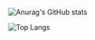 

![Anurag's GitHub stats](https://github-readme-stats.vercel.app/api?username=Mallhw&show_icons=true&theme=ambient_gradient )

![Top Langs](https://github-readme-stats.vercel.app/api/top-langs/?username=ArushNo1&layout=compact&theme=ambient_gradient )



<!---
Mallhw/Mallhw is a ✨ special ✨ repository because its `README.md` (this file) appears on your GitHub profile.
You can click the Preview link to take a look at your changes.
--->
